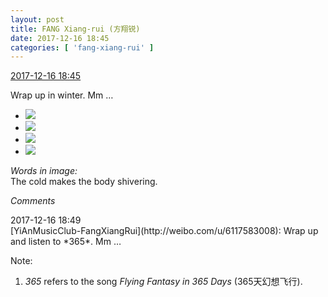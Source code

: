 ```yaml
---
layout: post
title: FANG Xiang-rui (方翔锐)
date: 2017-12-16 18:45
categories: [ 'fang-xiang-rui' ]
---
```


<div class="weibo-info">
  <a href="https://weibo.com/6117583008/FzWfCBzMy">2017-12-16 18:45</a>
</div>

Wrap up in winter. Mm …

<!-- more -->

<ul class="weibo-pic-list-2">
  <li class="weibo-pic">
    <a href="https://wx1.sinaimg.cn/mw690/006G0KNGgy1fmistzirsvj30qo0qowjw.jpg"><img src="//wx1.sinaimg.cn/thumb150/006G0KNGgy1fmistzirsvj30qo0qowjw.jpg" /></a>
  </li>
  <li class="weibo-pic">
    <a href="https://wx3.sinaimg.cn/mw690/006G0KNGgy1fmisu0f33lj30qo0qo430.jpg"><img src="//wx3.sinaimg.cn/thumb150/006G0KNGgy1fmisu0f33lj30qo0qo430.jpg" /></a>
  </li>
  <li class="weibo-pic">
    <a href="https://wx2.sinaimg.cn/mw690/006G0KNGgy1fmisu1pdcej30qo0qodkx.jpg"><img src="//wx2.sinaimg.cn/thumb150/006G0KNGgy1fmisu1pdcej30qo0qodkx.jpg" /></a>
  </li>
  <li class="weibo-pic">
    <a href="https://wx2.sinaimg.cn/mw690/006G0KNGgy1fmistynwb8j30b40b43yr.jpg"><img src="//wx2.sinaimg.cn/thumb150/006G0KNGgy1fmistynwb8j30b40b43yr.jpg" /></a>
  </li>
</ul>

*Words in image:*  
The cold makes the body shivering.

*Comments*

<div class="weibo-info">2017-12-16 18:49</div>
[YiAnMusicClub-FangXiangRui](http://weibo.com/u/6117583008): Wrap up and listen to *365*. Mm …

Note:
1. *365* refers to the song *Flying Fantasy in 365 Days* (365天幻想飞行).
